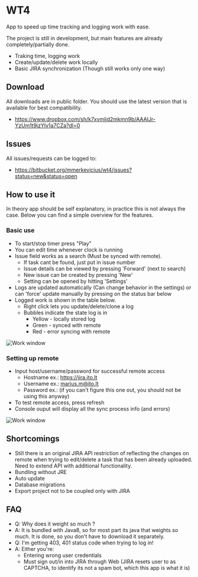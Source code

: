 # WT4

App to speed up time tracking and logging work with ease.

The project is still in development, but main features are already completely/partially done. 

* Traking time, logging work
* Create/update/delete work locally
* Basic JIRA synchronization (Though still works only one way)

## Download

All downloads are in public folder. You should use the latest version that is available for best compatibility. 

* https://www.dropbox.com/sh/k7xvmljd2mkmn9b/AAAIJr-YzUm1t9izYlv1a7CZa?dl=0

## Issues

All issues/requests can be logged to:

* https://bitbucket.org/mmerkevicius/wt4/issues?status=new&status=open

## How to use it

In theory app should be self explanatory, in practice this is not always the case. Below you can find a simple overview for the features.

### Basic use

* To start/stop timer press "Play"
* You can edit time whenever clock is running
* Issue field works as a search (Must be synced with remote). 
	* If task cant be found, just put in issue number
	* Issue details can be viewed by pressing 'Forward' (next to search)
	* New issue can be created by pressing 'New'
	* Setting can be opened by hitting 'Settings'
* Logs are updated automatically (Can change behavior in the settings) or can 'force' update manually by pressing on the status bar below
* Logged work is shown in the table below.
	* Right click lets you update/delete/clone a log
	* Bubbles indicate the state log is in
		* Yellow - locally stored log
		* Green - synced with remote
		* Red - error syncing with remote

![Work window](https://bitbucket.org/mmerkevicius/wt4/raw/master/img/Screenshot_2016-01-09_16.24.29.png)

### Setting up remote

* Input host/username/password for successful remote access
	* Hostname ex.: https://jira.ito.lt
	* Username ex.: marius.m@ito.lt
	* Password ex.: (if you can't figure this one out, you should not be using this anyway)
* To test remote access, press refresh
* Console ouput will display all the sync process info (and errors)

![Work window](https://bitbucket.org/mmerkevicius/wt4/raw/master/img/Screenshot_2016-01-09_16.25.23.png)

## Shortcomings

* Still there is an original JIRA API restriction of reflecting the changes on remote when trying to edit/delete a task that has been already uploaded. Need to extend API with additional functionality.
* Bundling without JRE
* Auto update
* Database migrations
* Export project not to be coupled only with JIRA

## FAQ

* Q: Why does it weight so much ?
* A: It is bundled with Java8, so for most part its java that weights so much. It is done, so you don't have to download it separately. 
* Q: I'm getting 403, 401 status code when trying to log in!
* A: Either you're: 
	* Entering wrong user credentials
	* Must sign out/in into JIRA through Web (JIRA resets user to as CAPTCHA, to identify its not a spam bot, which this app is what it is)
	
 


